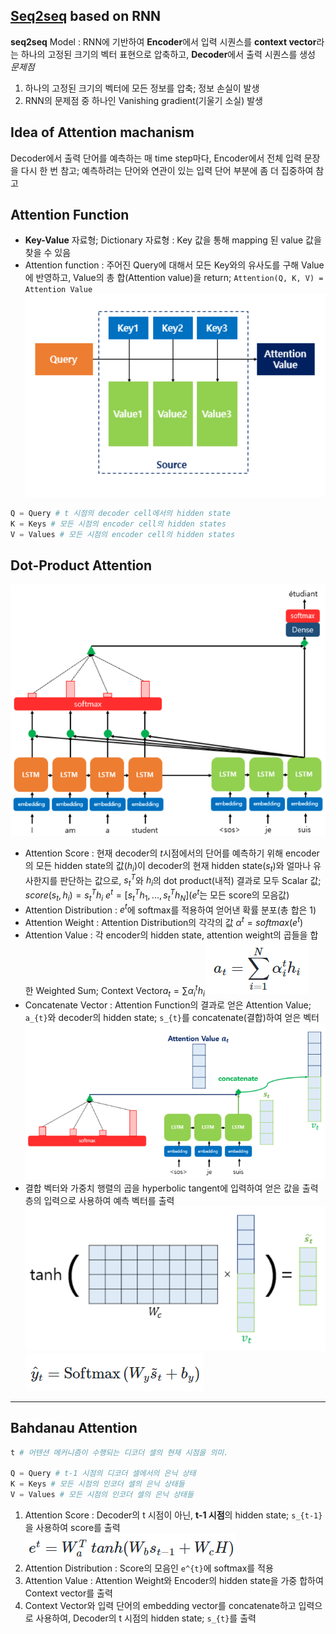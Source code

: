 ## [Seq2seq](./Sequence-to-Sequence) based on RNN
**seq2seq** Model : RNN에 기반하여 **Encoder**에서 입력 시퀀스를 **context vector**라는 하나의 고정된 크기의 벡터 표현으로 압축하고, **Decoder**에서 출력 시퀀스를 생성
*문제점*
1. 하나의 고정된 크기의 벡터에 모든 정보를 압축; 정보 손실이 발생
2. RNN의 문제점 중 하나인 Vanishing gradient(기울기 소실) 발생

## Idea of Attention machanism
Decoder에서 출력 단어를 예측하는 매 time step마다, Encoder에서 전체 입력 문장을 다시 한 번 참고; 예측하려는 단어와 연관이 있는 입력 단어 부분에 좀 더 집중하여 참고

## Attention Function
- **Key-Value** 자료형; Dictionary 자료형 : Key 값을 통해 mapping 된 value 값을 찾을 수 있음
- Attention function : 주어진 Query에 대해서 모든 Key와의 유사도를 구해 Value에 반영하고, Value의 총 합(Attention value)을 return; `Attention(Q, K, V) = Attention Value`![Attention Value](../Attatched/Pasted%20image%2020240103142101.png)
```python
Q = Query # t 시점의 decoder cell에서의 hidden state
K = Keys # 모든 시점의 encoder cell의 hidden states
V = Values # 모든 시점의 encoder cell의 hidden states
```

## Dot-Product Attention
![Dot-Product Attention](../Attatched/Pasted%20image%2020240103142716.png)
- Attention Score : 현재 decoder의 $t$시점에서의 단어를 예측하기 위해 encoder의 모든 hidden state의 값($h_{i}$)이 decoder의 현재 hidden state($s_{t}$)와 얼마나 유사한지를 판단하는 값으로, $s_{t}^{T}$와 $h_{i}$의 dot product(내적) 결과로 모두 Scalar 값; $score(s_{t}, h_{i}) =  s_{t}^{T}h_{i}$ $e^{t} = [s_{t}^{T}h_{1},...,s_{t}^{T}h_{N}]$($e^{t}$는 모든 score의 모음값)
- Attention Distribution : $e^{t}$에 softmax를 적용하여 얻어낸 확률 분포(총 합은 1)
- Attention Weight : Attention Distribution의 각각의 값   $\alpha^{t} = softmax(e^{t})$
- Attention Value : 각 encoder의 hidden state, attention weight의 곱들을 합한 Weighted Sum; Context Vector$a_{t} = \sum\alpha_{i}^{t}h_{i}$![Attention Values](../Attatched/Pasted%20image%2020240103144422.png)
- Concatenate Vector : Attention Function의 결과로 얻은 Attention Value; `a_{t}`와 decoder의 hidden state; `s_{t}`를 concatenate(결합)하여 얻은 벡터![Concatenate Vector](../Attatched/Pasted%20image%2020240103145013.png)
- 결합 벡터와 가중치 행렬의 곱을 hyperbolic tangent에 입력하여 얻은 값을 출력층의 입력으로 사용하여 예측 벡터를 출력![출력층의 입력](../Attatched/Pasted%20image%2020240103145252.png)![예측값](../Attatched/Pasted%20image%2020240103145326.png)
---
## Bahdanau Attention
```python
t # 어텐션 메커니즘이 수행되는 디코더 셀의 현재 시점을 의미.

Q = Query # t-1 시점의 디코더 셀에서의 은닉 상태
K = Keys # 모든 시점의 인코더 셀의 은닉 상태들
V = Values # 모든 시점의 인코더 셀의 은닉 상태들
```
1. Attention Score :  Decoder의 t 시점이 아닌, **t-1 시점**의 hidden state; `s_{t-1}`을 사용하여 score를 출력![바다나우 Attention score](../Attatched/Pasted%20image%2020240103150221.png)
2. Attention Distribution : Score의 모음인 `e^{t}`에 softmax를 적용
3. Attention Value : Attention Weight와 Encoder의 hidden state을 가중 합하여 Context vector를 출력
4. Context Vector와 입력 단어의 embedding vector를 concatenate하고 입력으로 사용하여, Decoder의 t 시점의 hidden state; `s_{t}`를 출력